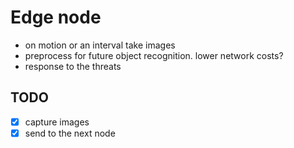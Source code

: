 # Edge node
- on motion or an interval take images
- preprocess for future object recognition. lower network costs?
- response to the threats

## TODO
- [x] capture images
- [x] send to the next node
